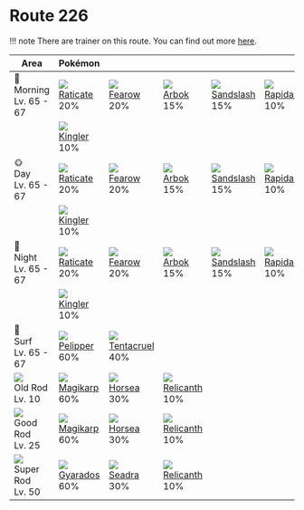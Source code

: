 # Route 226

!!! note
    There are trainer on this route. You can find out more [here](../../trainer_changes/route_226/).


Area                                  | Pokémon                       | &nbsp;                          | &nbsp;                         | &nbsp;                         | &nbsp;                        | &nbsp;
---                                   | ---                           | ---                             | ---                            | ---                            | ---                           | ---
🌅<br>Morning<br>Lv. 65 - 67           | ![][020]<br>[Raticate]<br>20% | ![][022]<br>[Fearow]<br>20%     | ![][024]<br>[Arbok]<br>15%     | ![][028]<br>[Sandslash]<br>15% | ![][078]<br>[Rapidash]<br>10% | ![][085]<br>[Dodrio]<br>10%
&nbsp;                                | ![][099]<br>[Kingler]<br>10%  | &nbsp;                          | &nbsp;                         | &nbsp;                         | &nbsp;                        | &nbsp;
🌞<br>Day<br>Lv. 65 - 67               | ![][020]<br>[Raticate]<br>20% | ![][022]<br>[Fearow]<br>20%     | ![][024]<br>[Arbok]<br>15%     | ![][028]<br>[Sandslash]<br>15% | ![][078]<br>[Rapidash]<br>10% | ![][085]<br>[Dodrio]<br>10%
&nbsp;                                | ![][099]<br>[Kingler]<br>10%  | &nbsp;                          | &nbsp;                         | &nbsp;                         | &nbsp;                        | &nbsp;
🌙<br>Night<br>Lv. 65 - 67             | ![][020]<br>[Raticate]<br>20% | ![][022]<br>[Fearow]<br>20%     | ![][024]<br>[Arbok]<br>15%     | ![][028]<br>[Sandslash]<br>15% | ![][078]<br>[Rapidash]<br>10% | ![][085]<br>[Dodrio]<br>10%
&nbsp;                                | ![][099]<br>[Kingler]<br>10%  | &nbsp;                          | &nbsp;                         | &nbsp;                         | &nbsp;                        | &nbsp;
🌊<br>Surf<br>Lv. 65 - 67              | ![][279]<br>[Pelipper]<br>60% | ![][073]<br>[Tentacruel]<br>40% | &nbsp;                         | &nbsp;                         | &nbsp;                        | &nbsp;
![][old-rod]<br>Old Rod<br>Lv. 10     | ![][129]<br>[Magikarp]<br>60% | ![][116]<br>[Horsea]<br>30%     | ![][369]<br>[Relicanth]<br>10% | &nbsp;                         | &nbsp;                        | &nbsp;
![][good-rod]<br>Good Rod<br>Lv. 25   | ![][129]<br>[Magikarp]<br>60% | ![][116]<br>[Horsea]<br>30%     | ![][369]<br>[Relicanth]<br>10% | &nbsp;                         | &nbsp;                        | &nbsp;
![][super-rod]<br>Super Rod<br>Lv. 50 | ![][130]<br>[Gyarados]<br>60% | ![][117]<br>[Seadra]<br>30%     | ![][369]<br>[Relicanth]<br>10% | &nbsp;                         | &nbsp;                        | &nbsp;

[Raticate]: ../../pokemon_changes/020/
[Fearow]: ../../pokemon_changes/022/
[Arbok]: ../../pokemon_changes/024/
[Sandslash]: ../../pokemon_changes/028/
[Tentacruel]: ../../pokemon_changes/073/
[Rapidash]: ../../pokemon_changes/078/
[Dodrio]: ../../pokemon_changes/085/
[Kingler]: ../../pokemon_changes/099/
[Horsea]: ../../pokemon_changes/116/
[Seadra]: ../../pokemon_changes/117/
[Magikarp]: ../../pokemon_changes/129/
[Gyarados]: ../../pokemon_changes/130/
[Pelipper]: ../../pokemon_changes/279/
[Relicanth]: ../../pokemon_changes/369/
[good-rod]: ../img/items/good-rod.png
[old-rod]: ../img/items/old-rod.png
[super-rod]: ../img/items/super-rod.png
[020]: ../img/pokemon/020.png
[022]: ../img/pokemon/022.png
[024]: ../img/pokemon/024.png
[028]: ../img/pokemon/028.png
[073]: ../img/pokemon/073.png
[078]: ../img/pokemon/078.png
[085]: ../img/pokemon/085.png
[099]: ../img/pokemon/099.png
[116]: ../img/pokemon/116.png
[117]: ../img/pokemon/117.png
[129]: ../img/pokemon/129.png
[130]: ../img/pokemon/130.png
[279]: ../img/pokemon/279.png
[369]: ../img/pokemon/369.png
